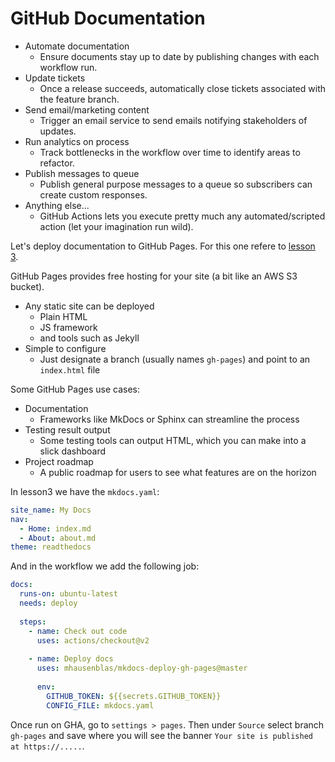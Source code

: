 # GitHub Documentation

- Automate documentation
  - Ensure documents stay up to date by publishing changes with each workflow run.
- Update tickets
  - Once a release succeeds, automatically close tickets associated with the feature branch.
- Send email/marketing content
  - Trigger an email service to send emails notifying stakeholders of updates.
- Run analytics on process
  - Track bottlenecks in the workflow over time to identify areas to refactor.
- Publish messages to queue
  - Publish general purpose messages to a queue so subscribers can create custom responses.
- Anything else...
  - GitHub Actions lets you execute pretty much any automated/scripted action (let your imagination run wild).

Let's deploy documentation to GitHub Pages. For this one refere to [lesson 3](https://github.com/davidainslie/github-actions-deep-dive-lesson-3).

GitHub Pages provides free hosting for your site (a bit like an AWS S3 bucket).
- Any static site can be deployed
  - Plain HTML
  - JS framework
  - and tools such as Jekyll
- Simple to configure
  - Just designate a branch (usually names `gh-pages`) and point to an `index.html` file

Some GitHub Pages use cases:
- Documentation
  - Frameworks like MkDocs or Sphinx can streamline the process
- Testing result output
  - Some testing tools can output HTML, which you can make into a slick dashboard
- Project roadmap
  - A public roadmap for users to see what features are on the horizon

In lesson3 we have the `mkdocs.yaml`:
```yaml
site_name: My Docs
nav:
  - Home: index.md
  - About: about.md 
theme: readthedocs
```

And in the workflow we add the following job:
```yaml
docs:
  runs-on: ubuntu-latest
  needs: deploy
  
  steps:
    - name: Check out code
      uses: actions/checkout@v2
      
    - name: Deploy docs
      uses: mhausenblas/mkdocs-deploy-gh-pages@master
      
      env:
        GITHUB_TOKEN: ${{secrets.GITHUB_TOKEN}}
        CONFIG_FILE: mkdocs.yaml
```

Once run on GHA, go to `settings > pages`.
Then under `Source` select branch `gh-pages` and save where you will see the banner `Your site is published at https://.....`.